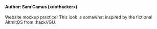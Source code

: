 <h4>Author: Sam Camus (xdothackerx)</h4>

Website mockup practice! This look is somewhat inspired by the fictional AltmitOS from .hack//GU.
